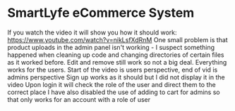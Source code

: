 
# SmartLyfe eCommerce System

If you watch the video it will show you how it should work: https://www.youtube.com/watch?v=nikLsfXdRnM
One small problem is that product uploads in the admin panel isn't working - I suspect something happened when cleaning up code and changing directories of certain files as it worked before. Edit and remove still work so not a big deal. Everything works for the users.
Start of the video is users perspective, end of vid is admins perspective
Sign up works as it should but I did not display it in the video
Upon login it will check the role of the user and direct them to the correct place
I have also disabled the use of adding to cart for admins so that only works for an account with a role of user
